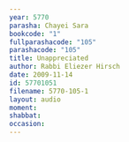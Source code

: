 ```yaml
---
year: 5770
parasha: Chayei Sara
bookcode: "1"
fullparashacode: "105"
parashacode: "105"
title: Unappreciated
author: Rabbi Eliezer Hirsch
date: 2009-11-14
id: 57701051
filename: 5770-105-1
layout: audio
moment: 
shabbat: 
occasion: 
---
```

